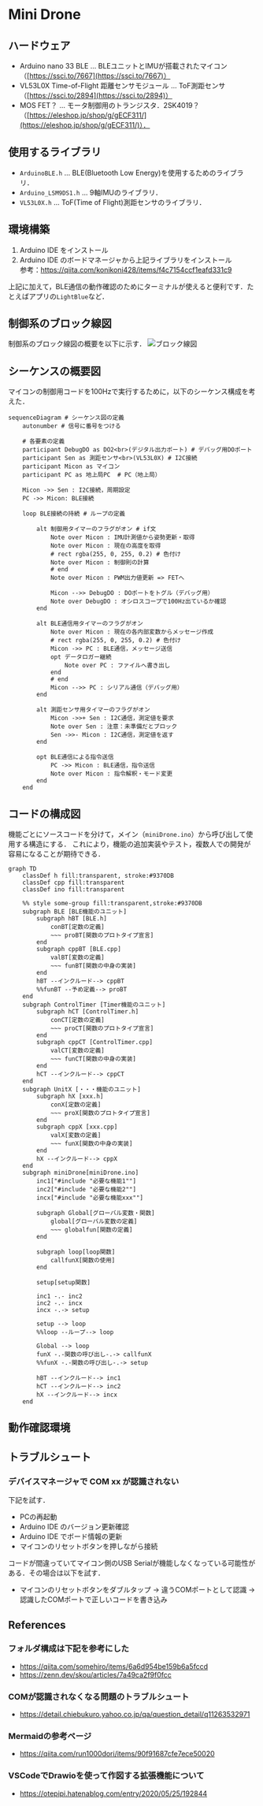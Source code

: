 # Mini Drone

## ハードウェア
+ Arduino nano 33 BLE ... BLEユニットとIMUが搭載されたマイコン（[https://ssci.to/7667](https://ssci.to/7667)）
+ VL53L0X Time-of-Flight 距離センサモジュール ... ToF測距センサ（[https://ssci.to/2894](https://ssci.to/2894)）
+ MOS FET？ ... モータ制御用のトランジスタ．2SK4019？（[https://eleshop.jp/shop/g/gECF311/](https://eleshop.jp/shop/g/gECF311/)）．

## 使用するライブラリ
+ `ArduinoBLE.h` ... BLE(Bluetooth Low Energy)を使用するためのライブラリ．
+ `Arduino_LSM9DS1.h` ... 9軸IMUのライブラリ．
+ `VL53L0X.h` ... ToF(Time of Flight)測距センサのライブラリ．

## 環境構築
1. Arduino IDE をインストール
2. Arduino IDE のボードマネージャから上記ライブラリをインストール  
参考：https://qiita.com/konikoni428/items/f4c7154ccf1eafd331c9

上記に加えて，BLE通信の動作確認のためにターミナルが使えると便利です．たとえばアプリの`LightBlue`など．

## 制御系のブロック線図
制御系のブロック線図の概要を以下に示す．
![ブロック線図](./doc/block.drawio.svg)

## シーケンスの概要図
マイコンの制御用コードを100Hzで実行するために，以下のシーケンス構成を考えた．

```mermaid
sequenceDiagram # シーケンス図の定義
    autonumber # 信号に番号をつける

    # 各要素の定義
    participant DebugDO as DO2<br>(デジタル出力ポート) # デバッグ用DOポート
    participant Sen as 測距センサ<br>(VL53L0X) # I2C接続
    participant Micon as マイコン
    participant PC as 地上局PC  # PC（地上局）

    Micon ->> Sen : I2C接続，周期設定
    PC ->> Micon: BLE接続

    loop BLE接続の持続 # ループの定義

        alt 制御用タイマーのフラグがオン # if文
            Note over Micon : IMU計測値から姿勢更新・取得
            Note over Micon : 現在の高度を取得
            # rect rgba(255, 0, 255, 0.2) # 色付け
            Note over Micon : 制御則の計算
            # end
            Note over Micon : PWM出力値更新 => FETへ

            Micon -->> DebugDO : DOポートをトグル（デバッグ用）
            Note over DebugDO : オシロスコープで100Hz出ているか確認
        end

        alt BLE通信用タイマーのフラグがオン
            Note over Micon : 現在の各内部変数からメッセージ作成
            # rect rgba(255, 0, 255, 0.2) # 色付け
            Micon ->> PC : BLE通信，メッセージ送信
            opt データロガー継続
                Note over PC : ファイルへ書き出し
            end
            # end
            Micon -->> PC : シリアル通信（デバッグ用）
        end

        alt 測距センサ用タイマーのフラグがオン
            Micon ->>+ Sen : I2C通信，測定値を要求
            Note over Sen : 注意：未準備だとブロック
            Sen ->>- Micon : I2C通信，測定値を返す
        end

        opt BLE通信による指令送信
            PC ->> Micon : BLE通信，指令送信
            Note over Micon : 指令解釈・モード変更
        end
    end

```

## コードの構成図
機能ごとにソースコードを分けて，メイン（`miniDrone.ino`）から呼び出して使用する構造にする．
これにより，機能の追加実装やテスト，複数人での開発が容易になることが期待できる．
```mermaid
graph TD
    classDef h fill:transparent, stroke:#9370DB
    classDef cpp fill:transparent
    classDef ino fill:transparent

    %% style some-group fill:transparent,stroke:#9370DB
    subgraph BLE [BLE機能のユニット]
        subgraph hBT [BLE.h]
            conBT[定数の定義]
            ~~~ proBT[関数のプロトタイプ宣言]
        end
        subgraph cppBT [BLE.cpp]
            valBT[変数の定義]
            ~~~ funBT[関数の中身の実装]
        end
        hBT --インクルード--> cppBT
        %%funBT --予め定義--> proBT
    end
    subgraph ControlTimer [Timer機能のユニット]
        subgraph hCT [ControlTimer.h]
            conCT[定数の定義]
            ~~~ proCT[関数のプロトタイプ宣言]
        end
        subgraph cppCT [ControlTimer.cpp]
            valCT[変数の定義]
            ~~~ funCT[関数の中身の実装]
        end
        hCT --インクルード--> cppCT
    end
    subgraph UnitX [・・・機能のユニット]
        subgraph hX [xxx.h]
            conX[定数の定義]
            ~~~ proX[関数のプロトタイプ宣言]
        end
        subgraph cppX [xxx.cpp]
            valX[変数の定義]
            ~~~ funX[関数の中身の実装]
        end
        hX --インクルード--> cppX
    end
    subgraph miniDrone[miniDrone.ino]
        inc1["#include "必要な機能1""]
        inc2["#include "必要な機能2""]
        incx["#include "必要な機能xxx""]

        subgraph Global[グローバル変数・関数]
            global[グローバル変数の定義]
            ~~~ globalfun[関数の定義]
        end

        subgraph loop[loop関数]
            callfunX[関数の使用]
        end
        
        setup[setup関数]

        inc1 -.- inc2
        inc2 -.- incx
        incx -.-> setup

        setup --> loop
        %%loop --ループ--> loop

        Global --> loop
        funX -.-関数の呼び出し-.-> callfunX
        %%funX -.-関数の呼び出し-.-> setup

        hBT --インクルード--> inc1
        hCT --インクルード--> inc2
        hX --インクルード--> incx
    end
```

## 動作確認環境


## トラブルシュート
### デバイスマネージャで COM xx が認識されない
下記を試す．  
+ PCの再起動
+ Arduino IDE のバージョン更新確認
+ Arduino IDE でボード情報の更新
+ マイコンのリセットボタンを押しながら接続

コードが間違っていてマイコン側のUSB Serialが機能しなくなっている可能性がある．その場合は以下を試す．
+ マイコンのリセットボタンをダブルタップ -> 違うCOMポートとして認識 -> 認識したCOMポートで正しいコードを書き込み

## References
### フォルダ構成は下記を参考にした  
+ https://qiita.com/somehiro/items/6a6d954be159b6a5fccd  
+ https://zenn.dev/skou/articles/7a49ca2f9f0fcc

### COMが認識されなくなる問題のトラブルシュート  
+ https://detail.chiebukuro.yahoo.co.jp/qa/question_detail/q11263532971

### Mermaidの参考ページ
+ https://qiita.com/run1000dori/items/90f91687cfe7ece50020

### VSCodeでDrawioを使って作図する拡張機能について
+ https://otepipi.hatenablog.com/entry/2020/05/25/192844